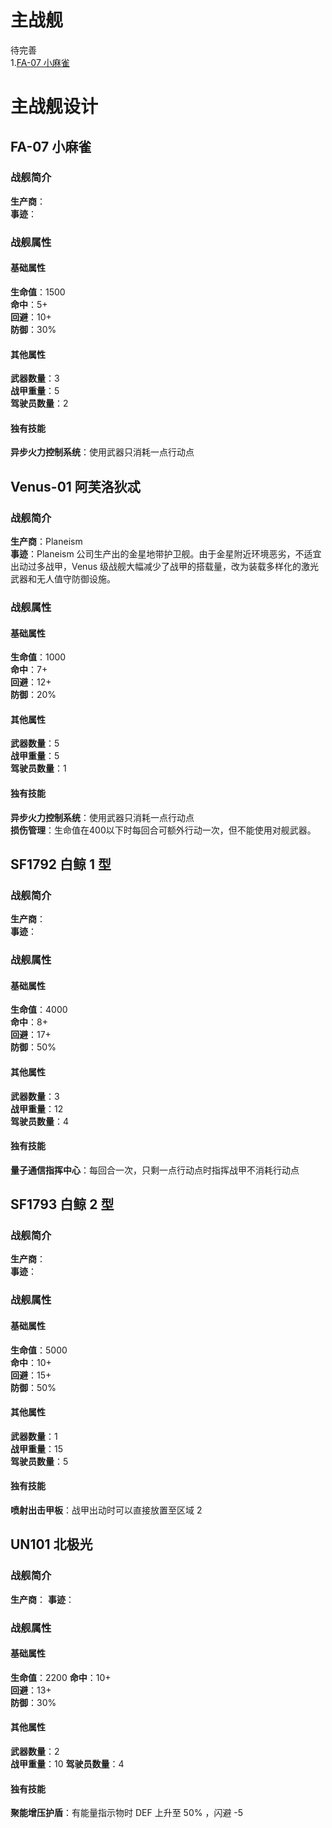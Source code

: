 
# 主战舰
待完善  
1.[FA-07 小麻雀](##FA-07-小麻雀)
# 主战舰设计
## FA-07 小麻雀
### 战舰简介
**生产商**：  
**事迹**：
### 战舰属性
#### 基础属性
**生命值**：1500  
**命中**：5+  
**回避**：10+  
**防御**：30%  
#### 其他属性
**武器数量**：3  
**战甲重量**：5  
**驾驶员数量**：2  
#### 独有技能
**异步火力控制系统**：使用武器只消耗一点行动点

## Venus-01 阿芙洛狄忒
### 战舰简介
**生产商**：Planeism   
**事迹**：Planeism 公司生产出的金星地带护卫舰。由于金星附近环境恶劣，不适宜出动过多战甲，Venus 级战舰大幅减少了战甲的搭载量，改为装载多样化的激光武器和无人值守防御设施。
### 战舰属性
#### 基础属性
**生命值**：1000  
**命中**：7+  
**回避**：12+  
**防御**：20%  
#### 其他属性
**武器数量**：5  
**战甲重量**：5  
**驾驶员数量**：1  
#### 独有技能
**异步火力控制系统**：使用武器只消耗一点行动点  
**损伤管理**：生命值在400以下时每回合可额外行动一次，但不能使用对舰武器。

## SF1792 白鲸 1 型
### 战舰简介
**生产商**：   
**事迹**：  
### 战舰属性
#### 基础属性
**生命值**：4000  
**命中**：8+  
**回避**：17+  
**防御**：50%
#### 其他属性
**武器数量**：3  
**战甲重量**：12  
**驾驶员数量**：4  
#### 独有技能
**量子通信指挥中心**：每回合一次，只剩一点行动点时指挥战甲不消耗行动点

## SF1793 白鲸 2 型
### 战舰简介
**生产商**：  
**事迹**：  
### 战舰属性
#### 基础属性
**生命值**：5000  
**命中**：10+  
**回避**：15+  
**防御**：50%
#### 其他属性
**武器数量**：1  
**战甲重量**：15  
**驾驶员数量**：5
#### 独有技能
**喷射出击甲板**：战甲出动时可以直接放置至区域 2

## UN101 北极光
### 战舰简介
**生产商**： 
**事迹**：
### 战舰属性
#### 基础属性
**生命值**：2200
**命中**：10+  
**回避**：13+  
**防御**：30%
#### 其他属性
**武器数量**：2  
**战甲重量**：10 
**驾驶员数量**：4
#### 独有技能
**聚能增压护盾**：有能量指示物时 DEF 上升至 50% ，闪避 -5

